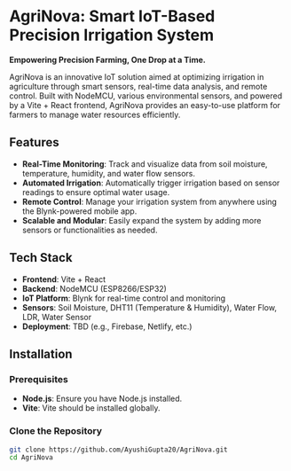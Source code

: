 # AgriNova: Smart IoT-Based Precision Irrigation System

**Empowering Precision Farming, One Drop at a Time.**

AgriNova is an innovative IoT solution aimed at optimizing irrigation in agriculture through smart sensors, real-time data analysis, and remote control. Built with NodeMCU, various environmental sensors, and powered by a Vite + React frontend, AgriNova provides an easy-to-use platform for farmers to manage water resources efficiently.

## Features

- **Real-Time Monitoring**: Track and visualize data from soil moisture, temperature, humidity, and water flow sensors.
- **Automated Irrigation**: Automatically trigger irrigation based on sensor readings to ensure optimal water usage.
- **Remote Control**: Manage your irrigation system from anywhere using the Blynk-powered mobile app.
- **Scalable and Modular**: Easily expand the system by adding more sensors or functionalities as needed.

## Tech Stack

- **Frontend**: Vite + React  
- **Backend**: NodeMCU (ESP8266/ESP32)  
- **IoT Platform**: Blynk for real-time control and monitoring  
- **Sensors**: Soil Moisture, DHT11 (Temperature & Humidity), Water Flow, LDR, Water Sensor  
- **Deployment**: TBD (e.g., Firebase, Netlify, etc.)

## Installation

### Prerequisites

- **Node.js**: Ensure you have Node.js installed.  
- **Vite**: Vite should be installed globally.

### Clone the Repository

```bash
git clone https://github.com/AyushiGupta20/AgriNova.git
cd AgriNova
